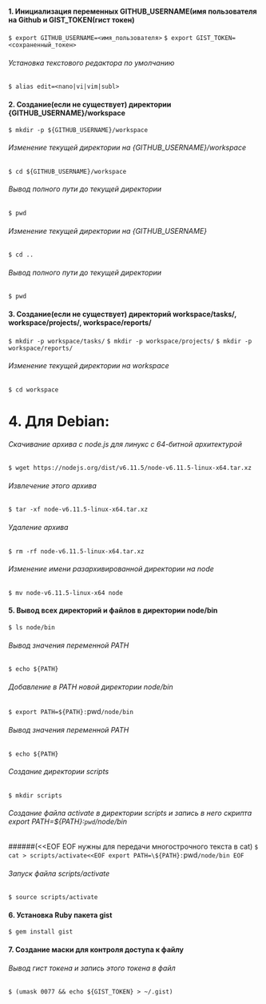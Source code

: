 #### 1. Инициализация переменных GITHUB_USERNAME(имя пользователя на Github и GIST_TOKEN(гист токен)
`$ export GITHUB_USERNAME=<имя_пользователя>`
`$ export GIST_TOKEN=<сохраненный_токен>`
###### Установка текстового редактора по умолчанию
`$ alias edit=<nano|vi|vim|subl>`

#### 2. Создание(если не существует) директории {GITHUB_USERNAME}/workspace
`$ mkdir -p ${GITHUB_USERNAME}/workspace`
###### Изменение текущей директории на {GITHUB_USERNAME}/workspace
`$ cd ${GITHUB_USERNAME}/workspace`
###### Вывод полного пути до текущей директории
`$ pwd`
###### Изменение текущей директории на {GITHUB_USERNAME}
`$ cd ..`
###### Вывод полного пути до текущей директории
`$ pwd`

#### 3. Создание(если не существует) директорий workspace/tasks/, workspace/projects/, workspace/reports/
`$ mkdir -p workspace/tasks/`
`$ mkdir -p workspace/projects/`
`$ mkdir -p workspace/reports/`
###### Изменение текущей директории на workspace
`$ cd workspace`

# 4. Для Debian:
###### Скачивание архива с node.js для линукс с 64-битной архитектурой
`$ wget https://nodejs.org/dist/v6.11.5/node-v6.11.5-linux-x64.tar.xz`
###### Извлечение этого архива
`$ tar -xf node-v6.11.5-linux-x64.tar.xz`
###### Удаление архива
`$ rm -rf node-v6.11.5-linux-x64.tar.xz`
###### Изменение имени разархивированной директории на node
`$ mv node-v6.11.5-linux-x64 node`

#### 5. Вывод всех директорий и файлов в директории node/bin
`$ ls node/bin`
###### Вывод значения переменной PATH
`$ echo ${PATH}`
###### Добавление в PATH новой директории node/bin
`$ export PATH=${PATH}:`pwd`/node/bin`
###### Вывод значения переменной PATH
`$ echo ${PATH}`
###### Создание директории scripts
`$ mkdir scripts`
###### Создание файла activate в директории scripts и запись в него скрипта export PATH=\${PATH}:`pwd`/node/bin
######(<<EOF EOF нужны для передачи многострочного текста в cat)
`$ cat > scripts/activate<<EOF
export PATH=\${PATH}:`pwd`/node/bin
EOF`
###### Запуск файла scripts/activate
`$ source scripts/activate`

#### 6. Установка Ruby пакета gist
`$ gem install gist`

#### 7. Создание маски для контроля доступа к файлу
###### Вывод гист токена и запись этого токена в файл
`$ (umask 0077 && echo ${GIST_TOKEN} > ~/.gist)`
